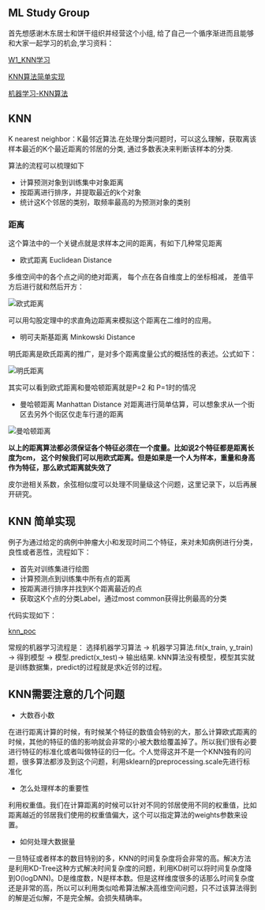 ## ML Study Group
首先想感谢木东居士和饼干组织并经营这个小组, 给了自己一个循序渐进而且能够和大家一起学习的机会,学习资料：

[W1_KNN学习](https://mp.weixin.qq.com/s/AG1CgLHBNA5Lpxg_Myo8IA)

[KNN算法简单实现](https://mp.weixin.qq.com/s?__biz=MzUyMjI4MzE0MQ==&mid=2247484679&idx=1&sn=aec5259ee503b9b127b79e2a9661205d&scene=21#wechat_redirect)

[机器学习-KNN算法](https://www.cnblogs.com/gemine/p/11130032.html)

## KNN
K nearest neighbor：K最邻近算法.在处理分类问题时，可以这么理解，获取离该样本最近的K个最近距离的邻居的分类, 通过多数表决来判断该样本的分类.

算法的流程可以梳理如下
* 计算预测对象到训练集中对象距离
* 按距离进行排序，并提取最近的k个对象
* 统计这K个邻居的类别，取频率最高的为预测对象的类别


### 距离
这个算法中的一个关键点就是求样本之间的距离，有如下几种常见距离

* 欧式距离 Euclidean Distance

多维空间中的各个点之间的绝对距离， 每个点在各自维度上的坐标相减， 差值平方后进行就和然后开方：

![欧式距离](http://dl2.iteye.com/upload/attachment/0098/4314/bb71ff05-fe7f-3045-bfc7-1bfad452af9f.png)

可以用勾股定理中的求直角边距离来模拟这个距离在二维时的应用。

* 明可夫斯基距离 Minkowski Distance

明氏距离是欧氏距离的推广，是对多个距离度量公式的概括性的表述。公式如下：

![明氏距离](http://dl2.iteye.com/upload/attachment/0098/4316/9567216c-ffd4-3d7f-a871-f8685a304cdd.png)

其实可以看到欧式距离和曼哈顿距离就是P=2 和 P=1时的情况

* 曼哈顿距离 Manhattan Distance
对距离进行简单估算，可以想象求从一个街区去另外个街区仅走车行道的距离

![曼哈顿距离](http://dl2.iteye.com/upload/attachment/0098/4318/87bb1b15-ee66-34ec-890e-f09a3f7aa1ab.png)

**以上的距离算法都必须保证各个特征必须在一个度量。比如说2个特征都是距离长度为cm， 这个时候我们可以用欧式距离。但是如果是一个人为样本，重量和身高作为特征，那么欧式距离就失效了**

皮尔逊相关系数，余弦相似度可以处理不同量级这个问题，这里记录下，以后再展开研究。

## KNN 简单实现
例子为通过给定的病例中肿瘤大小和发现时间二个特征，来对未知病例进行分类，良性或者恶性，流程如下：
* 首先对训练集进行绘图
* 计算预测点到训练集中所有点的距离
* 按距离进行排序并找到K个距离最近的点
* 获取这K个点的分类Label，通过most common获得比例最高的分类

代码实现如下：

[knn_poc](https://github.com/hbian/tec_blog/blob/master/ml/fundamental/study_group/knn/knn_poc.py)

常规的机器学习流程是：
选择机器学习算法 -> 机器学习算法.fit(x_train, y_train) -> 得到模型 -> 模型.predict(x_test)-> 输出结果.
kNN算法没有模型，模型其实就是训练数据集，predict的过程就是求k近邻的过程。


## KNN需要注意的几个问题

* 大数吞小数

在进行距离计算的时候，有时候某个特征的数值会特别的大，那么计算欧式距离的时候，其他的特征的值的影响就会非常的小被大数给覆盖掉了。所以我们很有必要进行特征的标准化或者叫做特征的归一化。个人觉得这并不是一个KNN独有的问题，很多算法都涉及到这个问题，利用sklearn的preprocessing.scale先进行标准化

* 怎么处理样本的重要性

利用权重值。我们在计算距离的时候可以针对不同的邻居使用不同的权重值，比如距离越近的邻居我们使用的权重值偏大，这个可以指定算法的weights参数来设置。

* 如何处理大数据量

一旦特征或者样本的数目特别的多，KNN的时间复杂度将会非常的高。解决方法是利用KD-Tree这种方式解决时间复杂度的问题，利用KD树可以将时间复杂度降到O(logD*N*N)。D是维度数，N是样本数。但是这样维度很多的话那么时间复杂度还是非常的高，所以可以利用类似哈希算法解决高维空间问题，只不过该算法得到的解是近似解，不是完全解。会损失精确率。

